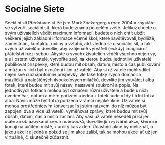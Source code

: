 # Socialne Siete

Sociální síť
Představte si, že jste Mark Zuckergerg v roce 2004 a chystáte se vytvořit sociální síť, která bude známá po celém světě. Jelikož chcete o svým uživatelích vědět maximum informací, budete o nich chtít uložit 
veškeré jejich základní informace včetně škol, které navštěvovali, bydliště, zaměstnání, kontaktu, rodiny a vztahů, atd. Jedná se o sociální síť, a tak svých uživatelům dovolíte, aby vzájemně vytvářeli (leckdy) 
imaginární přátelství mezi sebou. Abyste o svých uživatelích věděli všechno nejen vy, ale i ostatní uživatelé, vytvoříte zeď, na kterou budou jednotliví uživatelé publikovat příspěvky, které budou mít obsah, datum, 
místo a čas publikování a můžou v nich být označeni i jiní uživatelé. Aby si uživatelé mohli sdílet nejen své duchapřítomné příspěvky, ale také fotky svých domácích mazlíčků a naleštěných dvoukolových miláčků, 
dovolíte jim vytvářet i alba fotek, které budou mít svůj název, nastavení soukromí a popis. Na jednotlivých fotkách mohou být označení různí uživatelé a bude u nich uveden čas, datum a místo pořízení a jedna z 
fotek bude vždy titulní fotka alba. Navíc může být fotka pořízena v rámci nějaké akce. Uživatelé si mohou prostřednictvím konverzací s jistým názvem, do níž můžou být zapojeni dva a více uživatelů, vyměňovat zprávy, 
které budou mít svůj obsah, datum, čas a místo zaslání. Aby vaší uživatelé neseděli přeci jen stále za obrazovkami svých notebooků, dovolíte jim vytvářet akce, které se konají na určitém místě, v určitý čas a den. 
Účastníci akce by měli znát, o jakou akci se jedná a pokud se jim akce zalíbí, tak se mohou akce, ať už jen virtuálně, či skutečně zúčastnit.
